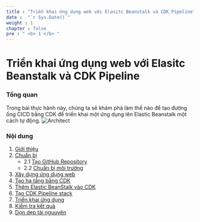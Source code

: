 ```yaml
---
title : "Triển khai ứng dụng web với Elasitc Beanstalk và CDK Pipeline"
date :  "`r Sys.Date()`" 
weight : 1 
chapter : false
pre : " <b> 1 </b> "
---
```

# Triển khai ứng dụng web với Elasitc Beanstalk và CDK Pipeline
### Tổng quan
Trong bài thực hành này, chúng ta sẽ khám phá làm thế nào để tạo đường ống CICD bằng CDK để triển khai một ứng dụng lên Elastic Beanstalk một cách tự động.
![Architect](../images/arch.png?pc=90pt)

### Nội dung
1. [Giới thiệu](../1-introductio../)
2. [Chuẩn bị](../2-preparatio../)
    - 2.1 [Tạo GitHub Repository](../2-preparatio../2.1-createrep../)
    - 2.2 [Chuẩn bị môi trường](../2-preparatio../2.2-setupen../)
3. [Xây dựng ứng dụng web](../3-buildap../)
4. [Tạo hạ tầng bằng CDK](../4-createinfrausingcd../)
5. [Thêm Elastic BeanStalk vào CDK](../5-addbeanstalkcd../)
6. [Tạo CDK Pipeline stack](../6-createcdkpipelinestac../)
7. [Triển khai ứng dụng](../7-deployap../)
8. [Kiểm tra kết quả](../8-checkresul../)
9. [Dọn dẹp tài nguuyên](../9-cleanu../)